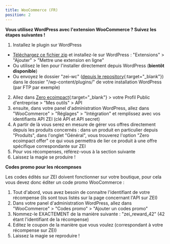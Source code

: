 ```yaml
---
title: WooCommerce (FR)
position: 2
---
```


**Vous utilisez WordPress avec l'extension WooCommerce ? Suivez les étapes suivantes !**

1. Installez le plugin sur WordPress
  * [Téléchargez ce fichier zip](https://github.com/zeroecoimpact/API/blob/master/WooCommerce/latest.zip?raw=true)
  et installez-le sur WordPress : "Extensions" > "Ajouter" > "Mettre une extension en ligne"
  * Ou utilisez le lien pour l'installer directement depuis WordPress (**bientôt disponible**)
  * Ou envoyez le dossier "zei-wc" ([depuis le repository](https://github.com/zeroecoimpact/API/tree/master/WooCommerce){:target="_blank"}) dans le dossier "/wp-content/plugins/" de votre installation WordPress (par FTP par exemple)
2. Allez dans [Zero ecoimpact](https://zero-ecoimpact.org){:target="_blank"} > votre Profil Public d'entreprise > "Mes outils" > API
3. ensuite, dans votre panel d'administration WordPress, allez dans "WooCommerce" > "Réglages" > "Intégration" et remplissez avec vos identifiants API ZEI (clé API et API secret)
4. A partir de là vous serez en mesure de gérer vos offres directement depuis les produits concernés : dans un produit en particulier depuis "Produits", dans l'onglet "Général", vous trouverez l'option "Zero ecoimpact offer" ce qui vous permettra de lier ce produit à une offre spécifique correspondante sur ZEI
5. Pour vos récompenses, référez-vous à la section suivante
6. Laissez la magie se produire !

**Codes promo pour les récompnses**

Les codes édités sur ZEI doivent fonctionner sur votre boutique, pour cela vous devez donc éditer un code promo WooCommerce :

1. Tout d'abord, vous avez besoin de connaitre l'identifiant de votre récompense (ils sont tous listés sur la page concernant l'API sur ZEI)
2. Dans votre panel d'administration WordPress, allez dans "WooCommerce" > "Codes promo" > "Ajouter un codes promo"
3. Nommez-le EXACTEMENT de la manière suivante : "zei_reward_42" (42 étant l'identifiant de la récompense)
4. Editez le coupon de la manière que vous voulez (correspondant à votre récompense sur ZEI)
5. Laissez la magie se reproduire !
